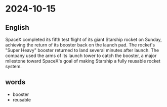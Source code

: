 # 2024-10-15

## English
SpaceX completed its fifth test flight of its
giant Starship rocket on Sunday, achieving
the return of its booster back on the launch
pad. The rocket's "Super Heavy" booster
returned to land several minutes after
launch. The company used the arms of its
launch tower to catch the booster, a major
milestone toward SpaceX's goal of making
Starship a fully reusable rocket system.

## words
* booster
* reusable
